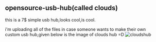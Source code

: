 ## opensource-usb-hub(called clouds)
this is a 7$ simple usb hub,looks cool,is cool.

i'm uploading all of the files in case someone wants to make their own custom usb hub,given below is the image of clouds hub =D
![cloudshub](https://github.com/blue-clouds4/clouds-hub/assets/161261326/221f545a-9c4a-40f0-97b9-6e0d9eb49300)
